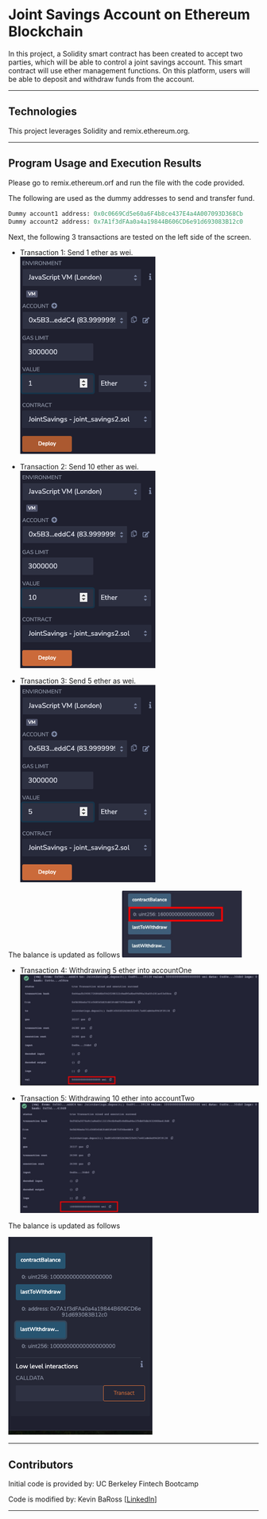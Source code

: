 # Joint Savings Account on Ethereum Blockchain

In this project, a Solidity smart contract has been created to accept two parties, which will be able to control a joint savings account. This smart contract will use ether management functions. On this platform, users will be able to deposit and withdraw funds from the account.

---

## Technologies

This project leverages Solidity and remix.ethereum.org.

---

## Program Usage and Execution Results

Please go to remix.ethereum.orf and run the file with the code provided.

The following are used as the dummy addresses to send and transfer fund.

```Python
Dummy account1 address: 0x0c0669Cd5e60a6F4b8ce437E4a4A007093D368Cb
Dummy account2 address: 0x7A1f3dFAa0a4a19844B606CD6e91d693083B12c0
```

Next, the following 3 transactions are tested on the left side of the screen.

- Transaction 1: Send 1 ether as wei.
![ScreenShot1](Execution_Results/scr20.1.png)

- Transaction 2: Send 10 ether as wei.
![ScreenShot2](Execution_Results/scr20.2.png)

- Transaction 3: Send 5 ether as wei.
![ScreenShot3](Execution_Results/scr20.3.png)

The balance is updated as follows
![ScreenShot4](Execution_Results/scr20.4.png)

- Transaction 4: Withdrawing 5 ether into accountOne
![ScreenShot5](Execution_Results/scr20.5.png)

- Transaction 5: Withdrawing 10 ether into accountTwo
![ScreenShot6](Execution_Results/scr20.6.png)

The balance is updated as follows

![ScreenShot7](Execution_Results/scr20.7.png)


  

---

## Contributors

Initial code is provided by: UC Berkeley Fintech Bootcamp

Code is modified by: Kevin BaRoss [[LinkedIn](https://www.linkedin.com/in/kevin-baross/)]


---
